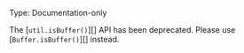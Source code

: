 
Type: Documentation-only

The [`util.isBuffer()`][] API has been deprecated. Please use
[`Buffer.isBuffer()`][] instead.

<a id="DEP0047"></a>
